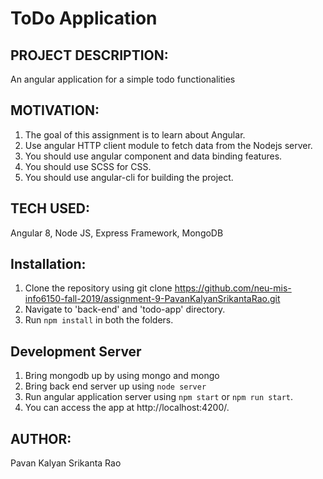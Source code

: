 # ToDo Application

## PROJECT DESCRIPTION:
An angular application for a simple todo functionalities

## MOTIVATION:
1. The goal of this assignment is to learn about Angular.
2. Use angular HTTP client module to fetch data from the Nodejs server.
3. You should use angular component and data binding features.
4. You should use SCSS for CSS.
5. You should use angular-cli for building the project.

## TECH USED:
Angular 8, Node JS, Express Framework, MongoDB 

## Installation:
1. Clone the repository using git clone https://github.com/neu-mis-info6150-fall-2019/assignment-9-PavanKalyanSrikantaRao.git
2. Navigate to 'back-end' and 'todo-app' directory.
3. Run `npm install` in both the folders.

## Development Server
1. Bring mongodb up by using mongo and mongo
2. Bring back end server up using `node server`
3. Run angular application server using `npm start` or `npm run start`.
4. You can access the app at http://localhost:4200/.

## AUTHOR:
Pavan Kalyan Srikanta Rao
